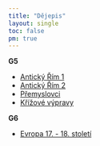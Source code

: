 ```yaml
---
title: "Dějepis"
layout: single
toc: false
pm: true
---
```

**G5**
- [Antický Řím 1](/notes/school/history/antický-řím-1)
- [Antický Řím 2](/notes/school/history/antický-řím-2)
- [Přemyslovci](/notes/school/history/přemyslovci)
- [Křížové výpravy](/notes/school/history/křížové-výpravy)

**G6**
- [Evropa 17. - 18. století](/notes/school/history/evropa-17-18-století)